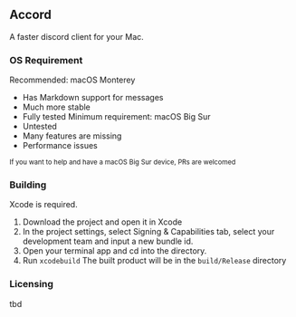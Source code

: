 ## Accord
A faster discord client for your Mac. 

### OS Requirement

Recommended: macOS Monterey
* Has Markdown support for messages
* Much more stable
* Fully tested
Minimum requirement: macOS Big Sur
* Untested
* Many features are missing
* Performance issues 
<sup>
If you want to help and have a macOS Big Sur device, PRs are welcomed
</sup>

### Building
Xcode is required.
1. Download the project and open it in Xcode 
2. In the project settings, select Signing & Capabilities tab, select your development team and input a new bundle id.
3. Open your terminal app and cd into the directory. 
4. Run `xcodebuild` 
The built product will be in the `build/Release` directory

### Licensing
tbd

